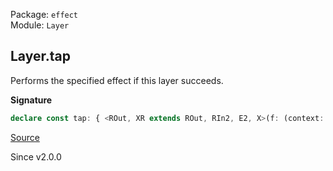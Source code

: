 Package: `effect`<br />
Module: `Layer`<br />

## Layer.tap

Performs the specified effect if this layer succeeds.

**Signature**

```ts
declare const tap: { <ROut, XR extends ROut, RIn2, E2, X>(f: (context: Context.Context<XR>) => Effect.Effect<X, E2, RIn2>): <RIn, E>(self: Layer<ROut, E, RIn>) => Layer<ROut, E2 | E, RIn2 | RIn>; <RIn, E, ROut, XR extends ROut, RIn2, E2, X>(self: Layer<ROut, E, RIn>, f: (context: Context.Context<XR>) => Effect.Effect<X, E2, RIn2>): Layer<ROut, E | E2, RIn | RIn2>; }
```

[Source](https://github.com/Effect-TS/effect/tree/main/packages/effect/src/Layer.ts#L748)

Since v2.0.0